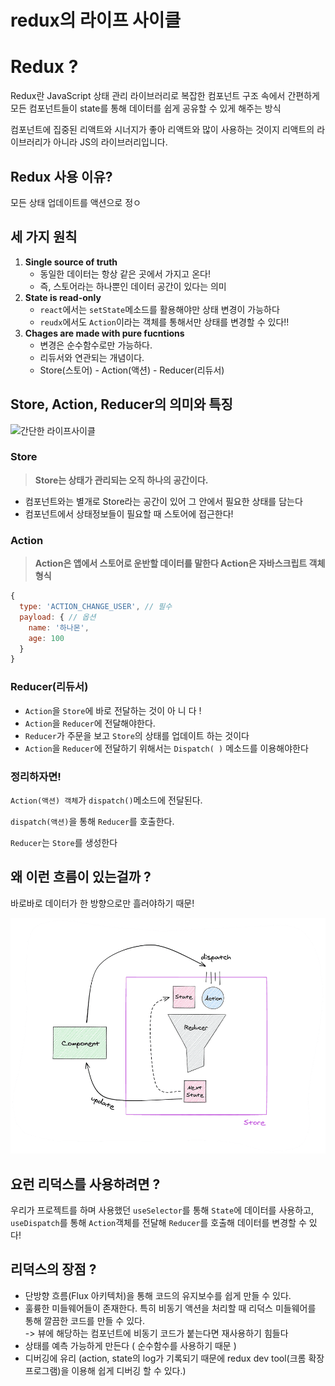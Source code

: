 # redux의 라이프 사이클

# Redux ?

Redux란 JavaScript 상태 관리 라이브러리로 복잡한 컴포넌트 구조 속에서 간편하게 모든 컴포넌트들이 state를 통해 데이터를 쉽게 공유할 수 있게 해주는 방식

컴포넌트에 집중된 리액트와 시너지가 좋아 리액트와 많이 사용하는 것이지 리액트의 라이브러리가 아니라 JS의 라이브러리입니다.

## Redux 사용 이유?

모든 상태 업데이트를 액션으로 정ㅇ

## 세 가지 원칙

1. **Single source of truth**
   - 동일한 데이터는 항상 같은 곳에서 가지고 온다!
   - 즉, 스토어라는 하나뿐인 데이터 공간이 있다는 의미
2. **State is read-only**
   - `react`에서는 `setState`메소드를 활용해야만 상태 변경이 가능하다
   - `reudx`에서도 `Action`이라는 객체를 통해서만 상태를 변경할 수 있다!!
3. **Chages are made with pure fucntions**
   - 변경은 순수함수로만 가능하다.
   - 리듀서와 연관되는 개념이다.
   - Store(스토어) - Action(액션) - Reducer(리듀서)

## Store, Action, Reducer의 의미와 특징

![간단한 라이프사이클](../../../images/CS/redux%EC%9D%98%20%EB%9D%BC%EC%9D%B4%ED%94%84%EC%82%AC%EC%9D%B4%ED%81%B4/)

### Store

> **Store는 상태가 관리되는 오직 하나의 공간이다.**

- 컴포넌트와는 별개로 Store라는 공간이 있어 그 안에서 필요한 상태를 담는다
- 컴포넌트에서 상태정보들이 필요할 때 스토어에 접근한다!

### **Action**

> **Action은 앱에서 스토어로 운반할 데이터를 말한다
> Action은 자바스크립트 객체 형식**

```jsx
{
  type: 'ACTION_CHANGE_USER', // 필수
  payload: { // 옵션
    name: '하나몬',
    age: 100
  }
}
```

### Reducer(리듀서)

- `Action`을 `Store`에 바로 전달하는 것이 아 니 다 !
- `Action`을 `Reducer`에 전달해야한다.
- `Reducer`가 주문을 보고 `Store`의 상태를 업데이트 하는 것이다
- `Action`을 `Reducer`에 전달하기 위해서는 `Dispatch( )` 메소드를 이용해야한다

### **정리하자면!**

`Action(액션) 객체`가 `dispatch()`메소드에 전달된다.

`dispatch(액션)`을 통해 `Reducer`를 호출한다.

`Reducer`는 `Store`를 생성한다

## 왜 이런 흐름이 있는걸까 ?

바로바로 데이터가 한 방향으로만 흘러야하기 때문!

![Untitled](../../../images/CS/redux%EC%9D%98%20%EB%9D%BC%EC%9D%B4%ED%94%84%EC%82%AC%EC%9D%B4%ED%81%B4/Redux%EB%9D%BC%EC%9D%B4%ED%94%84%EC%82%AC%EC%9D%B4%ED%81%B4.png)

## 요런 리덕스를 사용하려면 ?

우리가 프로젝트를 하며 사용했던 `useSelector`를 통해 `State`에 데이터를 사용하고,
`useDispatch`를 통해 `Action`객체를 전달해 `Reducer`를 호출해 데이터를 변경할 수 있다!

## 리덕스의 장점 ?

- 단방향 흐름(Flux 아키텍처)을 통해 코드의 유지보수를 쉽게 만들 수 있다.
- 훌륭한 미들웨어들이 존재한다.
  특히 비동기 액션을 처리할 때 리덕스 미들웨어를 통해 깔끔한 코드를 만들 수 있다.<br/>-> 뷰에 해당하는 컴포넌트에 비동기 코드가 붙는다면 재사용하기 힘들다
- 상태를 예측 가능하게 만든다 ( 순수함수를 사용하기 때문 )
- 디버깅에 유리
  (action, state의 log가 기록되기 때문에 redux dev tool(크롬 확장 프로그램)을 이용해 쉽게 디버깅 할 수 있다.)
